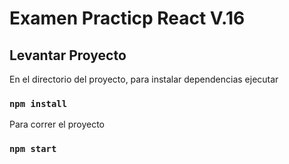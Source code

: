 # Examen Practicp React V.16


## Levantar Proyecto

En el directorio del proyecto, para instalar dependencias ejecutar

### `npm install`

Para correr el proyecto

### `npm start`


